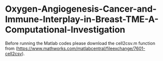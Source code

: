 # Oxygen-Angiogenesis-Cancer-and-Immune-Interplay-in-Breast-TME-A-Computational-Investigation

Before running the Matlab codes please download the cell2csv.m function from (https://www.mathworks.com/matlabcentral/fileexchange/7601-cell2csv).
